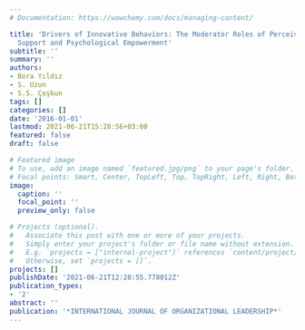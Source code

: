 ```yaml
---
# Documentation: https://wowchemy.com/docs/managing-content/

title: 'Drivers of Innovative Behaviors: The Moderator Roles of Perceived Organizational
  Support and Psychological Empowerment'
subtitle: ''
summary: ''
authors:
- Bora Yıldız
- S. Uzun
- S.S. Çoşkun
tags: []
categories: []
date: '2016-01-01'
lastmod: 2021-06-21T15:28:56+03:00
featured: false
draft: false

# Featured image
# To use, add an image named `featured.jpg/png` to your page's folder.
# Focal points: Smart, Center, TopLeft, Top, TopRight, Left, Right, BottomLeft, Bottom, BottomRight.
image:
  caption: ''
  focal_point: ''
  preview_only: false

# Projects (optional).
#   Associate this post with one or more of your projects.
#   Simply enter your project's folder or file name without extension.
#   E.g. `projects = ["internal-project"]` references `content/project/deep-learning/index.md`.
#   Otherwise, set `projects = []`.
projects: []
publishDate: '2021-06-21T12:28:55.778012Z'
publication_types:
- '2'
abstract: ''
publication: '*INTERNATIONAL JOURNAL OF ORGANIZATIONAL LEADERSHIP*'
---
```

